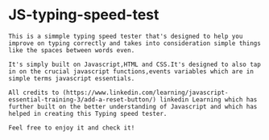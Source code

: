 # JS-typing-speed-test
    This is a simmple typing speed tester that's designed to help you improve on typing correctly and takes into consideration simple things like the spaces between words even.

    It's simply built on Javascript,HTML and CSS.It's designed to also tap in on the crucial javascript functions,events variables which are in simple terms javascript essentials.

    All credits to (https://www.linkedin.com/learning/javascript-essential-training-3/add-a-reset-button/) linkedin Learning which has further built on the better understanding of Javascript and which has helped in creating this Typing speed tester.

    Feel free to enjoy it and check it!


